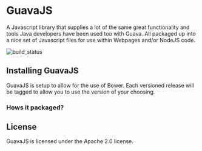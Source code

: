 # GuavaJS
A Javascript library that supplies a lot of the same great functionality and tools Java developers have been used too with Guava. All packaged up into a nice set of Javascript files for use within Webpages and/or NodeJS code.

![build_status](https://api.travis-ci.org/nerdynick/guava-js.svg "Build Status")

## Installing GuavaJS
GuavaJS is setup to allow for the use of Bower. Each versioned release will be tagged to allow you to use the version of your choosing.

### Hows it packaged?



## License
GuavaJS is licensed under the Apache 2.0 license.
